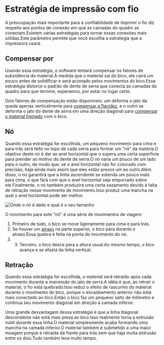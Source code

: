 Estratégia de impressão com fio
====
A preocupação mais importante para a confiabilidade de imprimir o fio diz respeito aos pontos de conexão em que as camadas do quadro se conectam.Existem várias estratégias para tornar essas conexões mais sólidas.Este parâmetro permite que você escolha a estratégia que a impressora usará.

Compensar por
----
Usando essa estratégia, o software tentará compensar os fatores de subsidência do material.À medida que o material sai do bico, ele cairá um pouco antes de solidificar e será acionado pelos movimentos do bico.Essa estratégia distorce o padrão de dente de serra que conecta as camadas do quadro para que termine, esperamos, por estar no lugar certo.

Dois fatores de compensação estão disponíveis: um deforma o jato da queda apenas verticalmente para [compensar a flacidez](Wireframe_fall_down.md), e o outro se deforma o jato do dente de serra em uma direção diagonal para [compensar o material treinado](Wireframe_drag_along.md) com o bico.

Nó
----
Quando essa estratégia for escolhida, um pequeno movimento para cima e para trás será feito no topo de cada serra para formar um "nó" da matéria.O objetivo deste nó é dar ao anel horizontal que o supera uma certa superfície para prender ao motivo do dente de serra.O nó varia um pouco de um lado para o outro, de modo que, se o anel horizontal não for colocado com precisão, haja ainda mais assim que eles estão presos um ao outro.Além disso, o nó garantirá que a linha ascendente se estenda um pouco mais para cima, o que fará com que o anel horizontal seja empurrado sobre ele.Finalmente, o nó também produzirá uma certa vazamento devido à falta de retração nesse movimento de movimento.Isso produz uma mancha na qual o anel horizontal pode ser melhor.

![Onde o nó é dado e qual é o seu tamanho](../../../articles/images/wireframe_top_jump.svg)

O movimento para este "nó" é uma série de movimentos de viagem:
1. Primeiro de tudo, o bico se move ligeiramente para cima e para trás.
2. Se houver um [atraso](Wireframe_top_delay.md) na parte superior, o bico para durante o atraso.Essa quebra é feita na ponta do movimento do nó.
3. 3. Terceiro, o bico desce para a altura usual.Ao mesmo tempo, o bico avança e se afasta da linha vertical.

Retração
----
Quando essa estratégia for escolhida, o material será retraído após cada movimento durante a impressão do jato de serra.A idéia é que, ao retrair o material, o fio está quebrado.Isso reduz o efeito de rascunho do material durante o movimento do bico, porque o encadeamento anterior não está mais conectado ao bico.Então o bico faz um pequeno salto de milímetro e continua seu movimento diagonal em direção à camada inferior.

Uma grande desvantagem dessa estratégia é que a linha diagonal descendente não está mais presa ao bico.Isso realmente torna a extrusão inútil durante essa linha.O material simplesmente acaba formando uma mancha na camada inferior.O material também é submetido a uma maior moagem porque é retraída da frente para trás sem que haja muita extrusão entre os dois.Tudo também leva muito tempo.